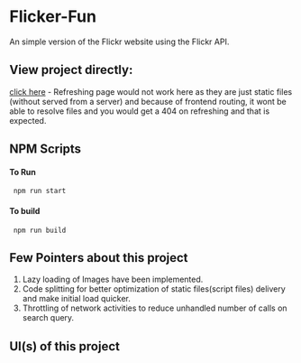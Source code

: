 # Flicker-Fun
An simple version of the Flickr website using the Flickr API.

## View project directly:

[click here](https://google.com) - Refreshing page would not work here as they are just static files (without served from a server) and because of frontend routing, it wont be able to resolve files and you would get a 404 on refreshing and that is expected.

## NPM Scripts

#### To Run
     npm run start 

#### To build
     npm run build
     
## Few Pointers about this project 
1. Lazy loading of Images have been implemented.
2. Code splitting for better optimization of static files(script files) delivery and make initial load quicker.
3. Throttling of network activities to reduce unhandled number of calls on search query. 


## UI(s) of this project